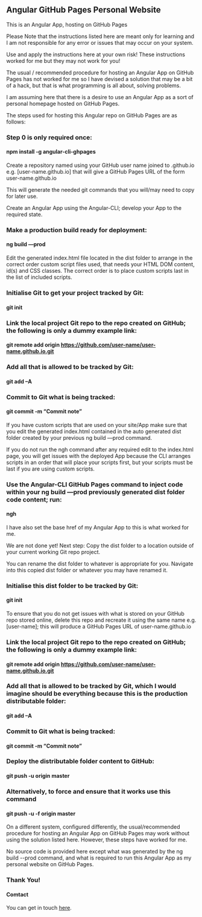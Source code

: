 ## Angular GitHub Pages Personal Website
This is an Angular App, hosting on GitHub Pages

Please Note that the instructions listed here are meant only for learning and I am not responsible for any error or issues that may occur on your system.  

Use and apply the instructions here at your own risk!  These instructions worked for me but they may not work for you!

The usual / recommended procedure for hosting an Angular App on GitHub Pages has not worked for me so I have devised a solution that may be a bit of a hack, but that is what programming is all about, solving problems.

I am assuming here that there is a desire to use an Angular App as a sort of personal homepage hosted on GitHub Pages.

The steps used for hosting this Angular repo on GitHub Pages are as follows:

### Step 0 is only required once:
#### npm install -g angular-cli-ghpages

Create a repository named using your GitHub user name joined to .github.io e.g. [user-name.github.io] that will give a GitHub Pages URL of the form user-name.github.io

This will generate the needed git commands that you will/may need to copy for later use.

Create an Angular App using the Angular-CLI; develop your App to the required state.

### Make a production build ready for deployment:
#### ng build —prod

Edit the generated index.html file located in the dist folder to arrange in the correct order custom script files used, that needs your HTML DOM content, id(s) and CSS classes.  The correct order is to place custom scripts last in the list of included scripts.

### Initialise Git to get your project tracked by Git: 
#### git init

### Link the local project Git repo to the repo created on GitHub; the following is only a dummy example link: 
#### git remote add origin https://github.com/user-name/user-name.github.io.git

### Add all that is allowed to be tracked by Git:
#### git add –A

### Commit to Git what is being tracked:
#### git commit -m “Commit note”

If you have custom scripts that are used on your site/App make sure that you edit the generated index.html contained in the auto generated dist folder created by your previous ng build —prod command.

If you do not run the ngh command after any required edit to the index.html page, you will get issues with the deployed App because the CLI arranges scripts in an order that will place your scripts first, but your scripts must be last if you are using custom scripts.

### Use the Angular-CLI GitHub Pages command to inject code within your ng build —prod previously generated dist folder code content; run:
#### ngh 

I have also set the base href of my Angular App to <base href=“/“> this is what worked for me.

We are not done yet!  Next step:
Copy the dist folder to a location outside of your current working Git repo project.

You can rename the dist folder to whatever is appropriate for you.
Navigate into this copied dist folder or whatever you may have renamed it. 
### Initialise this dist folder to be tracked by Git: 
#### git init

To ensure that you do not get issues with what is stored on your GitHub repo stored online, delete this repo and recreate it using the same name e.g. [user-name]; this will produce a GitHub Pages URL of user-name.github.io

### Link the local project Git repo to the repo created on GitHub; the following is only a dummy example link:
#### git remote add origin https://github.com/user-name/user-name.github.io.git

### Add all that is allowed to be tracked by Git, which I would imagine should be everything because this is the production distributable folder:
#### git add –A

### Commit to Git what is being tracked:
#### git commit -m “Commit note”

### Deploy the distributable folder content to GitHub:
#### git push -u origin master

### Alternatively, to force and ensure that it works use this command
#### git push -u -f origin master

On a different system, configured differently, the usual/recommended procedure for hosting an Angular App on GitHub Pages may work without using the solution listed here.  However, these steps have worked for me.

No source code is provided here except what was generated by the ng build --prod command, and what is required to run this Angular App as my personal website on GitHub Pages.

### Thank You!

#### Comtact
You can get in touch <a href="https://appswebit.wordpress.com/contact/" target="_blank" rel="noopener noreferrer">here</a>.
